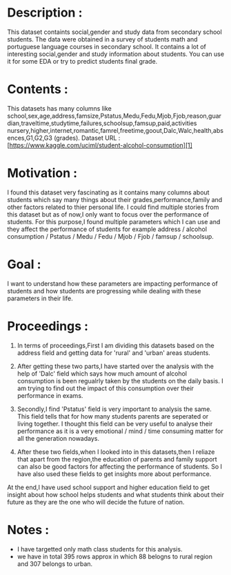 
# Description :
 This dataset containts social,gender and study data from secondary school students. The data were obtained in a survey of students math and portuguese language courses in secondary school. It contains a lot of interesting social,gender and study information about students. You can use it for some EDA or try to predict students final grade.

# Contents :
 This datasets has many columns like school,sex,age,address,famsize,Pstatus,Medu,Fedu,Mjob,Fjob,reason,guardian,traveltime,studytime,failures,schoolsup,famsup,paid,activities nursery,higher,internet,romantic,famrel,freetime,goout,Dalc,Walc,health,absences,G1,G2,G3 (grades).
 Dataset URL : [https://www.kaggle.com/uciml/student-alcohol-consumption][1]

 [1]: https://www.kaggle.com/uciml/student-alcohol-consumption

# Motivation :
 I found this dataset very fascinating as it contains many columns about students which say many things about their grades,performance,family and other factors related to thier personal life. I could find multiple stories from this dataset but as of now,I only want to focus over the performance of students. For this purpose,I found multiple parameters which I can use and they affect the performance of students for example address / alcohol consumption / Pstatus / Medu / Fedu / Mjob / Fjob / famsup / schoolsup.

# Goal :
 I want to understand how these parameters are impacting performance of students and how students are progressing while dealing with these parameters in their life.

# Proceedings :
 1. In terms of proceedings,First I am dividing this datasets based on the address field and getting data for 'rural' and 'urban' areas students.

 2. After getting these two parts,I have started over the analysis with the help of 'Dalc' field which says how much amount of alcohol consumption is been regualrly taken by the students on the daily basis. I am trying to find out the impact of this consumption over their performance in exams.
 
 3. Secondly,I find 'Pstatus' field is very important to analysis the same. This field tells that for how many students parents are seperated or living together. I thought this field can be very useful to analyse their performance as it is a very emotional / mind / time consuming matter for all the generation nowadays.

 4. After these two fields,when I looked into in this datasets,then I reliaze that apart from the region,the education of parents and family support can also be good factors for affecting the performance of students. So I have also used these fields to get insights more about performance.

 At the end,I have used school support and higher education field to get insight about how school helps students and what students think about their future as they are the one who will decide the future of nation.

# Notes :
 * I have targetted only math class students for this analysis.
 * we have in total 395 rows approx in which 88 belogns to rural region and 307 belongs to urban.